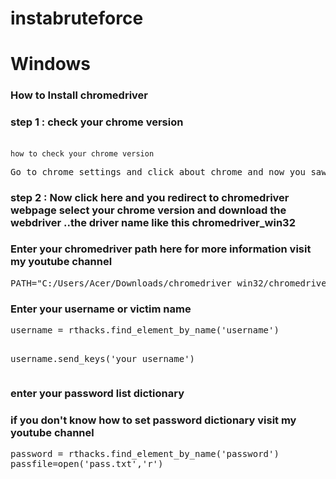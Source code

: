 # instabruteforce

<body>
<h1>Windows</h1>
<h3>How to Install chromedriver</h3>
<h3>step 1 : check your chrome version</h3>
<br>
<code>how to check your chrome version</code>
<pre>Go to chrome settings and click about chrome and now you saw your version</pre>
<h3>step 2 : Now click here and you redirect to chromedriver webpage select your chrome version and download the webdriver ..the driver name like this chromedriver_win32</h3>
<h3>Enter your chromedriver path here for more information visit my youtube channel</h3>
<pre>PATH="C:/Users/Acer/Downloads/chromedriver_win32/chromedriver.exe"</pre>
<h3>Enter your username or victim name</h3>
<pre>username = rthacks.find_element_by_name('username')

username.send_keys('your username')</pre>
<h3>enter your password list dictionary</h3>
<h3>if you don't know how to set password dictionary visit my youtube channel</h3>
<pre>password = rthacks.find_element_by_name('password')
passfile=open('pass.txt','r')</pre>
</body>
</html>
